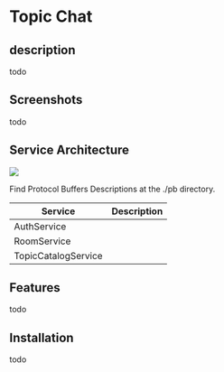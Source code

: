 # Topic Chat

## description

todo

## Screenshots

todo

## Service Architecture

![](https://storage.googleapis.com/topic-chat/images/topic-chat.v2.png)

Find Protocol Buffers Descriptions at the ./pb directory.

|Service|Description|
|--|--|
|AuthService||
|RoomService||
|TopicCatalogService||

## Features

todo

## Installation

todo
